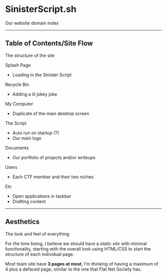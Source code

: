 # SinisterScript.sh
Our website domain index

---
## Table of Contents/Site Flow
The structure of the site

Splash Page
- Loading in the Sinister Script


Recycle Bin
- Adding a lil jokey joke


My Computer
- Duplicate of the main desktop screen


The Script
- Auto run on startup (?) 
- Our main logo


Documents
- Our portfolio of projects and/or writeups


Users
- Each CTF member and their two niches 


Etc
- Open applications in taskbar
- Drafting content

---
## Aesthetics
The look and feel of everything

For the time being, I believe we should have a *static site* with minimal functionality, starting with the overall look using HTML/CSS to start the structure of each individual page.

Most team site have **3 pages at most**, I'm thinking of having a maximum of 4 plus a defaced page, similar to the one that Flat Net Society has. 